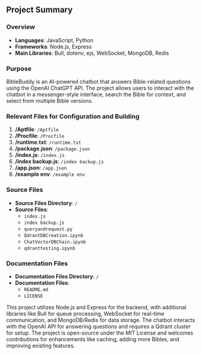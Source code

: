 ## Project Summary

### Overview
- **Languages**: JavaScript, Python
- **Frameworks**: Node.js, Express
- **Main Libraries**: Bull, dotenv, ejs, WebSocket, MongoDB, Redis

### Purpose
BibleBuddy is an AI-powered chatbot that answers Bible-related questions using the OpenAI ChatGPT API. The project allows users to interact with the chatbot in a messenger-style interface, search the Bible for context, and select from multiple Bible versions.


### Relevant Files for Configuration and Building
1. **/Aptfile**: `/Aptfile`
2. **/Procfile**: `/Procfile`
3. **/runtime.txt**: `/runtime.txt`
4. **/package.json**: `/package.json`
5. **/index.js**: `/index.js`
6. **/index backup.js**: `/index backup.js`
7. **/app.json**: `/app.json`
8. **/example env**: `/example env`

### Source Files
- **Source Files Directory**: `/`
- **Source Files**:
    - `index.js`
    - `index backup.js`
    - `queryandrequest.py`
    - `QdrantDBCreation.ipynb`
    - `ChatVectorDBChain.ipynb`
    - `qdranttesting.ipynb`

### Documentation Files
- **Documentation Files Directory**: `/`
- **Documentation Files**:
    - `README.md`
    - `LICENSE`

This project utilizes Node.js and Express for the backend, with additional libraries like Bull for queue processing, WebSocket for real-time communication, and MongoDB/Redis for data storage. The chatbot interacts with the OpenAI API for answering questions and requires a Qdrant cluster for setup. The project is open-source under the MIT License and welcomes contributions for enhancements like caching, adding more Bibles, and improving existing features.
